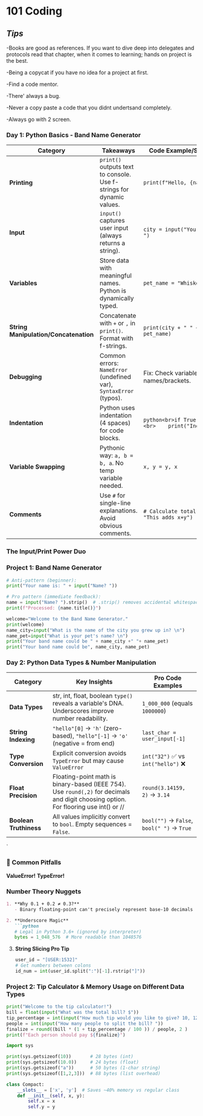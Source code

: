 # 101 Coding

## *Tips*

-Books are good as references. If you want to dive deep into delegates and protocols read that chapter, when it comes to learning; hands on project is the best.

-Being a copycat if you have no idea for a project at first.

-Find a code mentor.

-There' always a bug.

-Never a copy paste a code that you didnt undertsand completely.

-Always go with 2 screen. 

### **Day 1: Python Basics - Band Name Generator**  

| Category              | Takeaways                                                                 | Code Example/Solution                          |
|-----------------------|---------------------------------------------------------------------------|-----------------------------------------------|
| **Printing**          | `print()` outputs text to console. Use f-strings for dynamic values.      | `print(f"Hello, {name}!")`                    |
| **Input**            | `input()` captures user input (always returns a string).                  | `city = input("Your city: ")`                 |
| **Variables**        | Store data with meaningful names. Python is dynamically typed.            | `pet_name = "Whiskers"`                       |
| **String Manipulation/Concatenation** | Concatenate with `+` or `,` in `print()`. Format with f-strings.         | `print(city + " " + pet_name)`                |
| **Debugging**        | Common errors: `NameError` (undefined var), `SyntaxError` (typos).        | Fix: Check variable names/brackets.           |
| **Indentation**      | Python uses indentation (4 spaces) for code blocks.                       | ```python<br>if True:<br>    print("Indented!")``` |
| **Variable Swapping** | Pythonic way: `a, b = b, a`. No temp variable needed.                    | `x, y = y, x`                                |
| **Comments**         | Use `#` for single-line explanations. Avoid obvious comments.             | `# Calculate total (avoid: "This adds x+y")`  |



### The Input/Print Power Duo
### Project 1: Band Name Generator

```python
# Anti-pattern (beginner):
print("Your name is: " + input("Name? "))

# Pro pattern (immediate feedback):
name = input("Name? ").strip()  # .strip() removes accidental whitespace
print(f"Processed: {name.title()}")

welcome="Welcome to the Band Name Generator."
print(welcome)
name_city=input("What is the name of the city you grew up in? \n")
name_pet=input("What is your pet's name? \n")
print("Your band name could be " + name_city +" "+ name_pet)
print("Your band name could be", name_city, name_pet)
```


### **Day 2: Python Data Types & Number Manipulation**  

| Category               | Key Insights                                                                 | Pro Code Examples                          |
|------------------------|-----------------------------------------------------------------------------|-------------------------------------------|
| **Data Types**         | str, int, float, boolean `type()` reveals a variable's DNA. Underscores improve number readability.  | `1_000_000` (equals `1000000`)           |
| **String Indexing**    | `"hello"[0]` → `'h'` (zero-based), `"hello"[-1]` → `'o'` (negative = from end) | `last_char = user_input[-1]`             |
| **Type Conversion**    | Explicit conversion avoids `TypeError` but may cause `ValueError`            | `int("32")` ✅ vs `int("hello")` ❌       |
| **Float Precision**    | Floating-point math is binary-based (IEEE 754). Use `round(,2)` for decimals and digit choosing option. For flooring use int() or //  | `round(3.14159, 2)` → `3.14`             |
| **Boolean Truthiness** | All values implicitly convert to `bool`. Empty sequences = `False`.          | `bool("")` → `False`, `bool(" ")` → `True` |

`

### 🚨 Common Pitfalls
**ValueError!** 
**TypeError!**

### **Number Theory Nuggets**
```markdown
1. **Why 0.1 + 0.2 ≠ 0.3?**  
   - Binary floating-point can't precisely represent base-10 decimals  

2. **Underscore Magic**  
   ```python
   # Legal in Python 3.6+ (ignored by interpreter)
   bytes = 1_048_576  # More readable than 1048576
   ```

3. **String Slicing Pro Tip**  
   ```python
   user_id = "[USER:1532]"
   # Get numbers between colons
   id_num = int(user_id.split(":")[-1].rstrip("]")) 
   ```


### Project 2: Tip Calculator & Memory Usage on Different Data Types

```python
print("Welcome to the tip calculator!")
bill = float(input("What was the total bill? $"))
tip_percentage = int(input("How much tip would you like to give? 10, 12, or 15? "))
people = int(input("How many people to split the bill? "))
finalize = round((bill * (1 + tip_percentage / 100 )) / people, 2 )
print(f"Each person should pay ${finalize}")

import sys

print(sys.getsizeof(10))       # 28 bytes (int)
print(sys.getsizeof(10.0))     # 24 bytes (float)
print(sys.getsizeof("a"))      # 50 bytes (1-char string)
print(sys.getsizeof([1,2,3]))  # 88 bytes (list overhead)

class Compact:
    __slots__ = ['x', 'y']  # Saves ~40% memory vs regular class
    def __init__(self, x, y):
        self.x = x
        self.y = y
```











